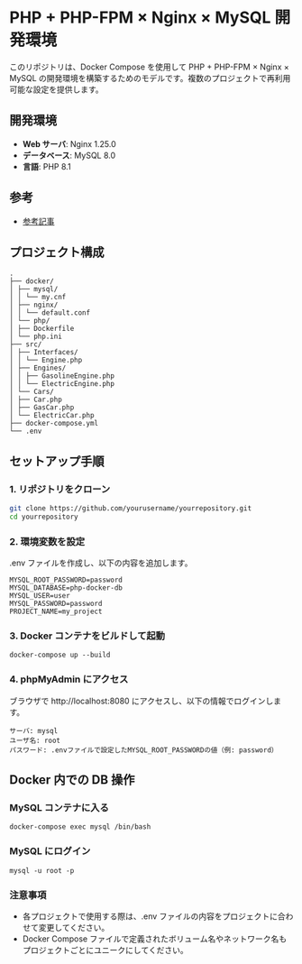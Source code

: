 # PHP + PHP-FPM × Nginx × MySQL 開発環境

このリポジトリは、Docker Compose を使用して PHP + PHP-FPM × Nginx × MySQL の開発環境を構築するためのモデルです。複数のプロジェクトで再利用可能な設定を提供します。

## 開発環境

- **Web サーバ**: Nginx 1.25.0
- **データベース**: MySQL 8.0
- **言語**: PHP 8.1

## 参考

- [参考記事](https://qiita.com/shikuno_dev/items/f236c8280bb745dd6fb4)

## プロジェクト構成

```
.
├── docker/
│ ├── mysql/
│ │ └── my.cnf
│ ├── nginx/
│ │ └── default.conf
│ └── php/
│ ├── Dockerfile
│ └── php.ini
├── src/
│ ├── Interfaces/
│ │ └── Engine.php
│ ├── Engines/
│ │ ├── GasolineEngine.php
│ │ └── ElectricEngine.php
│ └── Cars/
│ ├── Car.php
│ ├── GasCar.php
│ └── ElectricCar.php
├── docker-compose.yml
└── .env
```

## セットアップ手順

### 1. リポジトリをクローン

```bash
git clone https://github.com/yourusername/yourrepository.git
cd yourrepository
```

### 2. 環境変数を設定

.env ファイルを作成し、以下の内容を追加します。

```
MYSQL_ROOT_PASSWORD=password
MYSQL_DATABASE=php-docker-db
MYSQL_USER=user
MYSQL_PASSWORD=password
PROJECT_NAME=my_project

```

### 3. Docker コンテナをビルドして起動

```
docker-compose up --build
```

### 4. phpMyAdmin にアクセス

ブラウザで http://localhost:8080 にアクセスし、以下の情報でログインします。

```
サーバ: mysql
ユーザ名: root
パスワード: .envファイルで設定したMYSQL_ROOT_PASSWORDの値（例: password）
```

## Docker 内での DB 操作

### MySQL コンテナに入る

```
docker-compose exec mysql /bin/bash
```

### MySQL にログイン

```
mysql -u root -p
```

### 注意事項

- 各プロジェクトで使用する際は、.env ファイルの内容をプロジェクトに合わせて変更してください。
- Docker Compose ファイルで定義されたボリューム名やネットワーク名もプロジェクトごとにユニークにしてください。
